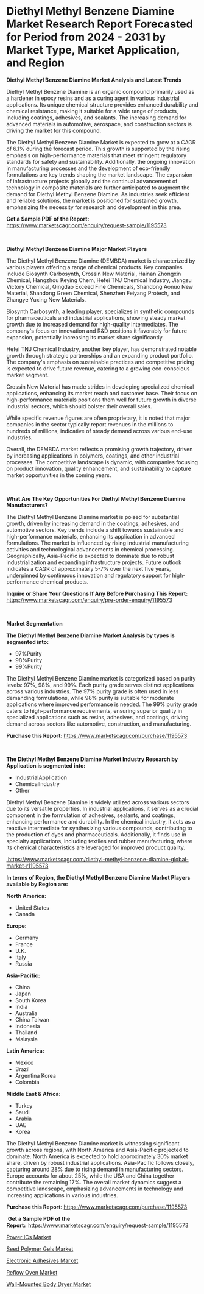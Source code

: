 <p><h1>Diethyl Methyl Benzene Diamine Market Research Report Forecasted for Period from 2024 -  2031 by Market Type, Market Application, and Region</h1></p><p><strong>Diethyl Methyl Benzene Diamine Market Analysis and Latest Trends</strong></p>
<p><p>Diethyl Methyl Benzene Diamine is an organic compound primarily used as a hardener in epoxy resins and as a curing agent in various industrial applications. Its unique chemical structure provides enhanced durability and chemical resistance, making it suitable for a wide range of products, including coatings, adhesives, and sealants. The increasing demand for advanced materials in automotive, aerospace, and construction sectors is driving the market for this compound.</p><p>The Diethyl Methyl Benzene Diamine Market is expected to grow at a CAGR of 6.1% during the forecast period. This growth is supported by the rising emphasis on high-performance materials that meet stringent regulatory standards for safety and sustainability. Additionally, the ongoing innovation in manufacturing processes and the development of eco-friendly formulations are key trends shaping the market landscape. The expansion of infrastructure projects globally and the continual advancement of technology in composite materials are further anticipated to augment the demand for Diethyl Methyl Benzene Diamine. As industries seek efficient and reliable solutions, the market is positioned for sustained growth, emphasizing the necessity for research and development in this area.</p></p>
<p><strong>Get a Sample PDF of the Report:&nbsp;</strong> <a href="https://www.marketscagr.com/enquiry/request-sample/1195573?utm_campaign=1261&utm_medium=2&utm_source=Github&utm_content=ia&utm_term=02102024&utm_id=diethyl-methyl-benzene-diamine">https://www.marketscagr.com/enquiry/request-sample/1195573</a></p>
<p>&nbsp;</p>
<p><strong>Diethyl Methyl Benzene Diamine Major Market Players</strong></p>
<p><p>The Diethyl Methyl Benzene Diamine (DEMBDA) market is characterized by various players offering a range of chemical products. Key companies include Biosynth Carbosynth, Crossin New Material, Hainan Zhongxin Chemical, Hangzhou Keying Chem, Hefei TNJ Chemical Industry, Jiangsu Victory Chemical, Qingdao Exceed Fine Chemicals, Shandong Aonuo New Material, Shandong Green Chemical, Shenzhen Feiyang Protech, and Zhangye Yuxing New Materials.</p><p>Biosynth Carbosynth, a leading player, specializes in synthetic compounds for pharmaceuticals and industrial applications, showing steady market growth due to increased demand for high-quality intermediates. The company's focus on innovation and R&D positions it favorably for future expansion, potentially increasing its market share significantly.</p><p>Hefei TNJ Chemical Industry, another key player, has demonstrated notable growth through strategic partnerships and an expanding product portfolio. The company's emphasis on sustainable practices and competitive pricing is expected to drive future revenue, catering to a growing eco-conscious market segment.</p><p>Crossin New Material has made strides in developing specialized chemical applications, enhancing its market reach and customer base. Their focus on high-performance materials positions them well for future growth in diverse industrial sectors, which should bolster their overall sales.</p><p>While specific revenue figures are often proprietary, it is noted that major companies in the sector typically report revenues in the millions to hundreds of millions, indicative of steady demand across various end-use industries.</p><p>Overall, the DEMBDA market reflects a promising growth trajectory, driven by increasing applications in polymers, coatings, and other industrial processes. The competitive landscape is dynamic, with companies focusing on product innovation, quality enhancement, and sustainability to capture market opportunities in the coming years.</p></p>
<p>&nbsp;</p>
<p><strong>What Are The Key Opportunities For Diethyl Methyl Benzene Diamine Manufacturers?</strong></p>
<p><p>The Diethyl Methyl Benzene Diamine market is poised for substantial growth, driven by increasing demand in the coatings, adhesives, and automotive sectors. Key trends include a shift towards sustainable and high-performance materials, enhancing its application in advanced formulations. The market is influenced by rising industrial manufacturing activities and technological advancements in chemical processing. Geographically, Asia-Pacific is expected to dominate due to robust industrialization and expanding infrastructure projects. Future outlook indicates a CAGR of approximately 5-7% over the next five years, underpinned by continuous innovation and regulatory support for high-performance chemical products.</p></p>
<p><strong>Inquire or Share Your Questions If Any Before Purchasing This Report:</strong> <a href="https://www.marketscagr.com/enquiry/pre-order-enquiry/1195573?utm_campaign=1261&utm_medium=2&utm_source=Github&utm_content=ia&utm_term=02102024&utm_id=diethyl-methyl-benzene-diamine">https://www.marketscagr.com/enquiry/pre-order-enquiry/1195573</a></p>
<p>&nbsp;</p>
<p><strong>Market Segmentation</strong></p>
<p><strong>The Diethyl Methyl Benzene Diamine Market Analysis by types is segmented into:</strong></p>
<p><ul><li>97%Purity</li><li>98%Purity</li><li>99%Purity</li></ul></p>
<p><p>The Diethyl Methyl Benzene Diamine market is categorized based on purity levels: 97%, 98%, and 99%. Each purity grade serves distinct applications across various industries. The 97% purity grade is often used in less demanding formulations, while 98% purity is suitable for moderate applications where improved performance is needed. The 99% purity grade caters to high-performance requirements, ensuring superior quality in specialized applications such as resins, adhesives, and coatings, driving demand across sectors like automotive, construction, and manufacturing.</p></p>
<p><strong>Purchase this Report:&nbsp;</strong><a href="https://www.marketscagr.com/purchase/1195573?utm_campaign=1261&utm_medium=2&utm_source=Github&utm_content=ia&utm_term=02102024&utm_id=diethyl-methyl-benzene-diamine">https://www.marketscagr.com/purchase/1195573</a></p>
<p>&nbsp;</p>
<p><strong>The Diethyl Methyl Benzene Diamine Market Industry Research by Application is segmented into:</strong></p>
<p><ul><li>IndustrialApplication</li><li>ChemicalIndustry</li><li>Other</li></ul></p>
<p><p>Diethyl Methyl Benzene Diamine is widely utilized across various sectors due to its versatile properties. In industrial applications, it serves as a crucial component in the formulation of adhesives, sealants, and coatings, enhancing performance and durability. In the chemical industry, it acts as a reactive intermediate for synthesizing various compounds, contributing to the production of dyes and pharmaceuticals. Additionally, it finds use in specialty applications, including textiles and rubber manufacturing, where its chemical characteristics are leveraged for improved product quality.</p></p>
<p><a href="https://www.marketscagr.com/diethyl-methyl-benzene-diamine-global-market-r1195573?utm_campaign=1261&utm_medium=2&utm_source=Github&utm_content=ia&utm_term=02102024&utm_id=diethyl-methyl-benzene-diamine">&nbsp;https://www.marketscagr.com/diethyl-methyl-benzene-diamine-global-market-r1195573</a></p>
<p><strong>In terms of Region, the Diethyl Methyl Benzene Diamine Market Players available by Region are:</strong></p>
<p>
    <p> <strong> North America: </strong>
        <ul>
            <li>United States</li>
            <li>Canada</li>
        </ul>
        </p> 
    <p> <strong> Europe: </strong>
        <ul>
            <li>Germany</li>
            <li>France</li>
            <li>U.K.</li>
            <li>Italy</li>
            <li>Russia</li>
        </ul>
        </p> 
    <p> <strong> Asia-Pacific: </strong>
        <ul>
            <li>China</li>
            <li>Japan</li>
            <li>South Korea</li>
            <li>India</li>
            <li>Australia</li>
            <li>China Taiwan</li>
            <li>Indonesia</li>
            <li>Thailand</li>
            <li>Malaysia</li>
        </ul>
        </p> 
    <p> <strong> Latin America: </strong>
        <ul>
            <li>Mexico</li>
            <li>Brazil</li>
            <li>Argentina Korea</li>
            <li>Colombia</li>
        </ul>
        </p> 
    <p> <strong> Middle East & Africa: </strong>
        <ul>
            <li>Turkey</li>
            <li>Saudi</li>
            <li>Arabia</li>
            <li>UAE</li>
            <li>Korea</li>
        </ul>
    </p>
    </p>
<p><p>The Diethyl Methyl Benzene Diamine market is witnessing significant growth across regions, with North America and Asia-Pacific projected to dominate. North America is expected to hold approximately 30% market share, driven by robust industrial applications. Asia-Pacific follows closely, capturing around 28% due to rising demand in manufacturing sectors. Europe accounts for about 25%, while the USA and China together contribute the remaining 17%. The overall market dynamics suggest a competitive landscape, emphasizing advancements in technology and increasing applications in various industries.</p></p>
<p><strong>Purchase this Report: </strong><a href="https://www.marketscagr.com/purchase/1195573?utm_campaign=1261&utm_medium=2&utm_source=Github&utm_content=ia&utm_term=02102024&utm_id=diethyl-methyl-benzene-diamine">https://www.marketscagr.com/purchase/1195573</a></p>
<p>&nbsp;<strong>Get a Sample PDF of the Report:&nbsp;&nbsp;</strong><a href="https://www.marketscagr.com/enquiry/request-sample/1195573?utm_campaign=1261&utm_medium=2&utm_source=Github&utm_content=ia&utm_term=02102024&utm_id=diethyl-methyl-benzene-diamine">https://www.marketscagr.com/enquiry/request-sample/1195573</a></p>
<p><strong></strong></p>
<p><p><a href="https://www.linkedin.com/pulse/charting-future-comprehensive-analysis-global-power-ics-market-qnyse?utm_campaign=1261&utm_medium=2&utm_source=Github&utm_content=ia&utm_term=02102024&utm_id=diethyl-methyl-benzene-diamine">Power ICs Market</a></p><p><a href="https://issuu.com/reportprime-2/docs/seed-polymer-gels-market-size-2030._069bd4d99acab1?utm_campaign=1261&utm_medium=2&utm_source=Github&utm_content=ia&utm_term=02102024&utm_id=diethyl-methyl-benzene-diamine">Seed Polymer Gels Market</a></p><p><a href="https://www.linkedin.com/pulse/electronic-adhesives-industry-insights-report-analyzing-opvse?trackingId=puYKgxFrQMOM2P%2BR3b0W3A%3D%3D&utm_campaign=1261&utm_medium=2&utm_source=Github&utm_content=ia&utm_term=02102024&utm_id=diethyl-methyl-benzene-diamine">Electronic Adhesives Market</a></p><p><a href="https://www.linkedin.com/pulse/reflow-oven-market-transformation-growth-forecasts-driving-forces-616nf?utm_campaign=1261&utm_medium=2&utm_source=Github&utm_content=ia&utm_term=02102024&utm_id=diethyl-methyl-benzene-diamine">Reflow Oven Market</a></p><p><a href="https://issuu.com/reportprime-2/docs/wall-mounted-body-dryer-market-size_dfcf8f61d922e6?utm_campaign=1261&utm_medium=2&utm_source=Github&utm_content=ia&utm_term=02102024&utm_id=diethyl-methyl-benzene-diamine">Wall-Mounted Body Dryer Market</a></p></p>